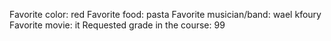 Favorite color: red
Favorite food: pasta
Favorite musician/band: wael kfoury 
Favorite movie: it
Requested grade in the course: 99
